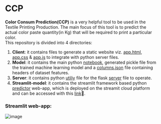# CCP
**Color Consum Prediction(CCP)** is a very helpful tool to be used in the Textile Printing Production. The main focus of this tool is to predict the actual color paste quantity(in Kg) that will be required to print a particular color.  
This repository is divided into 4 directories:  
1. **Client**: it contains files to generate a static website viz. [app.html](https://github.com/sinchan-s/CCP/blob/main/client/app.html), [app.css](https://github.com/sinchan-s/CCP/blob/main/client/app.css) & [app.js](https://github.com/sinchan-s/CCP/blob/main/client/app.js) to integrate with python server files.
2. **Model**: it contains the main python [notebook](https://github.com/sinchan-s/CCP/blob/main/model/Color-Consum-Prediction.ipynb), generated pickle file from the trained machine learning model and a [columns.json](https://github.com/sinchan-s/CCP/blob/main/model/columns.json) file containing headers of dataset features.
3. **Server**: it contains python [utiliy](https://github.com/sinchan-s/CCP/blob/main/server/util.py) file for the flask [server](https://github.com/sinchan-s/CCP/blob/main/server/server.py) file to operate.
4. **Streamlit-model**: it contains the streamlit framework based python [predictor](https://github.com/sinchan-s/CCP/blob/main/streamlit-model/st-color_pred.py) web-app, which is deployed on the streamit cloud platform and can be accessed with this [link](https://sinchan-s-ccp-streamlit-modelst-color-pred-9yqvu3.streamlitapp.com/)🙂.  
   
### Streamlit web-app:
![image](https://user-images.githubusercontent.com/63915540/177386368-553915cb-4aff-474f-ae69-6582bdc14b98.png)
